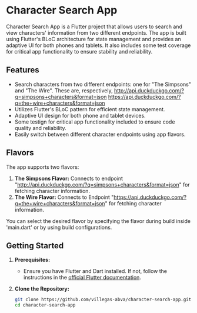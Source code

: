 # Character Search App

Character Search App is a Flutter project that allows users to search and view characters' information from two different endpoints. The app is built using Flutter's BLoC architecture for state management and provides an adaptive UI for both phones and tablets. It also includes some test coverage for critical app functionality to ensure stability and reliability.

## Features

- Search characters from two different endpoints: one for "The Simpsons" and "The Wire".
These are, respectively,
http://api.duckduckgo.com/?q=simpsons+characters&format=json 
https://api.duckduckgo.com/?q=the+wire+characters&format=json
- Utilizes Flutter's BLoC pattern for efficient state management.
- Adaptive UI design for both phone and tablet devices.
- Some testign for critical app functionality included to ensure code quality and reliability.
- Easily switch between different character endpoints using app flavors.

## Flavors

The app supports two flavors:

1. **The Simpsons Flavor:** Connects to endpoint "http://api.duckduckgo.com/?q=simpsons+characters&format=json" for fetching character information.
2. **The Wire Flavor:** Connects to Endpoint "https://api.duckduckgo.com/?q=the+wire+characters&format=json" for fetching character information.

You can select the desired flavor by specifying the flavor during build inside 'main.dart' or by using build configurations.

## Getting Started

1. **Prerequisites:**
   - Ensure you have Flutter and Dart installed. If not, follow the instructions in the [official Flutter documentation](https://flutter.dev/docs/get-started/install).

2. **Clone the Repository:**
   ```bash
   git clone https://github.com/villegas-abva/character-search-app.git
   cd character-search-app

